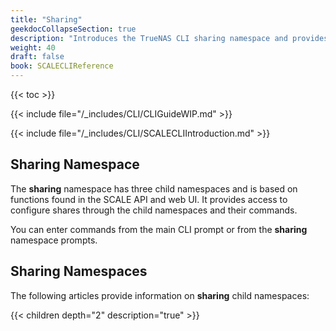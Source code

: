 ```yaml
---
title: "Sharing"
geekdocCollapseSection: true
description: "Introduces the TrueNAS CLI sharing namespace and provides access to child namespaces and commands including iscsi, nfs, and smb." 
weight: 40
draft: false
book: SCALECLIReference
---
```


{{< toc >}}



{{< include file="/_includes/CLI/CLIGuideWIP.md" >}}

{{< include file="/_includes/CLI/SCALECLIIntroduction.md" >}}

## Sharing Namespace

The **sharing** namespace has three child namespaces and is based on functions found in the SCALE API and web UI. 
It provides access to configure shares through the child namespaces and their commands.

You can enter commands from the main CLI prompt or from the **sharing** namespace prompts.

## Sharing Namespaces
The following articles provide information on **sharing** child namespaces:

{{< children depth="2" description="true" >}}
